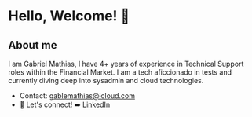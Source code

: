# Hello, Welcome! 👋

## About me
I am Gabriel Mathias, I have 4+ years of experience in Technical Support roles within the Financial Market.
I am a tech aficcionado in tests and currently diving deep into sysadmin and cloud technologies. 

- Contact: gablemathias@icloud.com
- :link: Let's connect! :arrow_right: 
[LinkedIn](https://www.linkedin.com/in/gabrielgmathias/)

